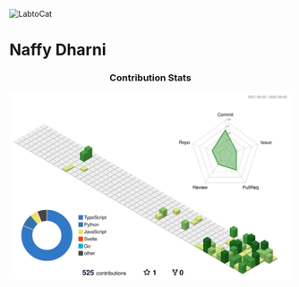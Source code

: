 ![LabtoCat](https://octodex.github.com/images/labtocat.png)

# Naffy Dharni

<h3 align="center">Contribution Stats</h3>

<p align="center">
<img src="./profile-3d-contrib/profile-green-animate.svg">
</p>

